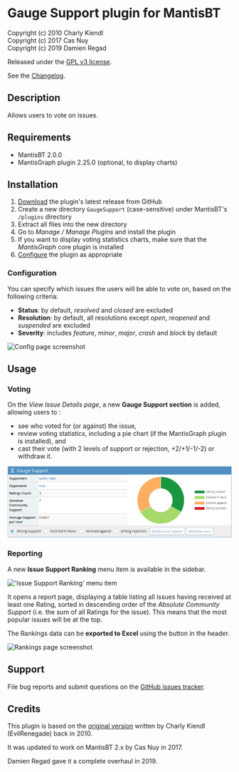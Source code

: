 # Gauge Support plugin for MantisBT

Copyright (c) 2010 Charly Kiendl  
Copyright (c) 2017 Cas Nuy  
Copyright (c) 2019 Damien Regad

Released under the [GPL v3 license](http://opensource.org/licenses/GPL-3.0).

See the [Changelog](https://github.com/mantisbt-plugins/GaugeSupport/blob/master/CHANGELOG.md).


## Description

Allows users to vote on issues.


## Requirements

- MantisBT 2.0.0
- MantisGraph plugin 2.25.0 (optional, to display charts)


## Installation

1. [Download](https://github.com/mantisbt-plugins/GaugeSupport/releases/latest)
   the plugin's latest release from GitHub
2. Create a new directory `GaugeSupport` (case-sensitive) under MantisBT's 
   `/plugins` directory
3. Extract all files into the new directory
4. Go to _Manage / Manage Plugins_ and install the plugin
5. If you want to display voting statistics charts, make sure that the 
   _MantisGraph_ core plugin is installed 
6. [Configure](#Configuration) the plugin as appropriate

### Configuration

You can specify which issues the users will be able to vote on, based on the
following criteria:

- **Status**: by default, _resolved_ and _closed_ are excluded
- **Resolution**: by default, all resolutions except _open_, _reopened_ and
  _suspended_ are excluded 
- **Severity**: includes _feature_, _minor_, _major_, _crash_ and _block_
  by default

![Config page screenshot](doc/config.png)


## Usage

### Voting

On the _View Issue Details page_, a new **Gauge Support section** is added,  
allowing users to :

- see who voted for (or against) the issue,
- review voting statistics, including a pie chart (if the MantisGraph plugin
  is installed), and
- cast their vote (with 2 levels of support or rejection, +2/+1/-1/-2) 
  or withdraw it.

![Voting form screenshot](doc/vote.png)

### Reporting

A new **Issue Support Ranking** menu item is available in the sidebar.

!['Issue Support Ranking' menu item](doc/menu.png)

It opens a report page, displaying a table listing all issues having received at 
least one Rating, sorted in descending order of the _Absolute Community Support_ 
(i.e. the sum of all Ratings for the issue). This means that the most popular 
issues will be at the top.

The Rankings data can be **exported to Excel** using the button in the header.

![Rankings page screenshot](doc/rankings.png) 
 

## Support

File bug reports and submit questions on the
[GitHub issues tracker](http://github.com/mantisbt-plugins/GaugeSupport/issues).


## Credits

This plugin is based on the [original version](https://github.com/EvilRenegade/Gauge-Support/)
written by Charly Kiendl (EvilRenegade) back in 2010. 

It was updated to work on MantisBT 2.x by Cas Nuy in 2017.

Damien Regad gave it a complete overhaul in 2019.
